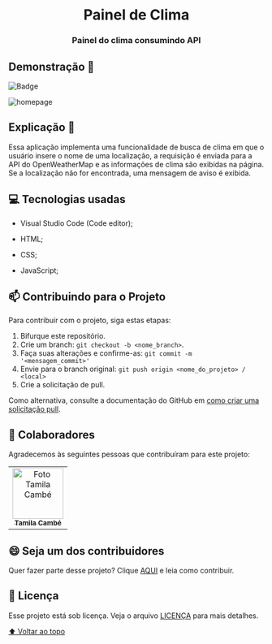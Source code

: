 <h1 align='center'>Painel de Clima</h1>
 <h3 align='center'>Painel do clima consumindo API</h3>

 ## Demonstração 👀 
 
  ![Badge](https://img.shields.io/static/v1?label=DEV&message=Tamila&color=b12863&style=flat&logo=)
 
 ![homepage]()
 
 ## Explicação 📑
 
 <p> Essa aplicação implementa uma funcionalidade de busca de clima em que o usuário insere o nome de uma localização, a requisição é enviada para a API do OpenWeatherMap e as informações de clima são exibidas na página. Se a localização não for encontrada, uma mensagem de aviso é exibida. <p>
 
 ## 💻 Tecnologias usadas

 * Visual Studio Code (Code editor);

* HTML;

* CSS;

* JavaScript;

## 📫 Contribuindo para o Projeto 
<!---Se o seu README for longo ou se você tiver algum processo ou etapas específicas que deseja que os contribuidores sigam, considere a criação de um arquivo CONTRIBUTING.md separado--->
Para contribuir com o projeto, siga estas etapas:

1. Bifurque este repositório.
2. Crie um branch: `git checkout -b <nome_branch>`.
3. Faça suas alterações e confirme-as: `git commit -m '<mensagem_commit>'`
4. Envie para o branch original: `git push origin <nome_do_projeto> / <local>`
5. Crie a solicitação de pull.

Como alternativa, consulte a documentação do GitHub em [como criar uma solicitação pull](https://help.github.com/en/github/collaborating-with-issues-and-pull-requests/creating-a-pull-request).

## 🤝 Colaboradores

Agradecemos às seguintes pessoas que contribuíram para este projeto:

<table>
  <tr>
    <td align="center">
      <a href="#">
        <img src="https://user-images.githubusercontent.com/97356148/200593308-6b8ee53d-ea7a-4653-a967-8624e625debd.jpg" width="100px;" alt="Foto Tamila Cambé"/><br>
        <sub>
          <b>Tamila Cambé</b>
        </sub>
      </a>
    </td>
  </tr>
</table>



## 😄 Seja um dos contribuidores<br>

Quer fazer parte desse projeto? Clique [AQUI](CONTRIBUTING.md) e leia como contribuir.

## 📝 Licença

Esse projeto está sob licença. Veja o arquivo [LICENÇA](LICENSE.md) para mais detalhes.

[⬆ Voltar ao topo](#ProjetoHVEX)<br>
